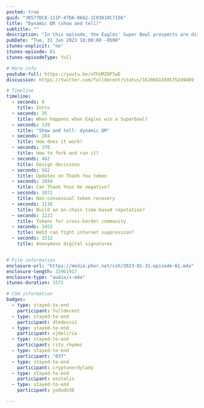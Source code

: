 ```yaml
---
posted: true
guid: "30577DC8-111F-47DA-86A2-1C03618C7156"
title: "Dynamic QR (show and tell)"
subtitle: ""
description: "In this episode, the Eagles' Super Bowl prospects are discussed, a demonstration of dynamic QR codes is given, and Thank You tokens are updated. Conversations about on-chain, time-based reputation, tokens for cross-border communities, and the struggle against web censorship using Web3 technology also feature prominently."
pubDate: "Tue, 31 Jan 2023 18:00:00 -0500"
itunes-explicit: "no"
itunes-episode: 61
itunes-episodeType: full

# More info
youtube-full: https://youtu.be/nThUMZ8PIwE
discussion: https://twitter.com/fulldecent/status/1620681450575249409

# Timeline
timeline:
  - seconds: 0
    title: Intro
  - seconds: 35
    title: When happens when Eagles win a Superbowl?
  - seconds: 139
    title: "Show and tell: dynamic QR"
  - seconds: 284
    title: How does it work?
  - seconds: 370
    title: How to fork and run it?
  - seconds: 482
    title: Design decisions
  - seconds: 562
    title: Updates on Thank You token
  - seconds: 1044
    title: Can Thank Yous be negative?
  - seconds: 1071
    title: Non-consensual token recovery
  - seconds: 1136
    title: Build an on-chain time-based reputation?
  - seconds: 1221
    title: Tokens for cross-border community
  - seconds: 1453
    title: Web3 can fight internet suppression?
  - seconds: 1512
    title: Anonymous digital signatures


# File information
enclosure-url: "https://media.phor.net/csh/2023-01-31-episode-61.m4a"
enclosure-length: 32961917
enclosure-type: "audio/x-m4a"
itunes-duration: 1572

# CSH information
badges:
  - type: stayed-to-end
    participant: fulldecent
  - type: stayed-to-end
    participant: dtedesco1
  - type: stayed-to-end
    participant: vjdeliria
  - type: stayed-to-end
    participant: rito_rhymes
  - type: stayed-to-end
    participant: "037"
  - type: stayed-to-end
    participant: cryptonerdylady
  - type: stayed-to-end
    participant: exstalis
  - type: stayed-to-end
    participant: yodude38

---
```


